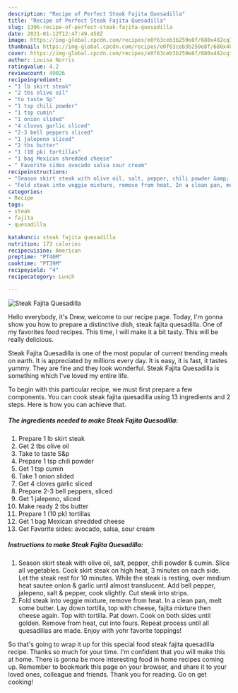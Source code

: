 ```yaml
---
description: "Recipe of Perfect Steak Fajita Quesadilla"
title: "Recipe of Perfect Steak Fajita Quesadilla"
slug: 1396-recipe-of-perfect-steak-fajita-quesadilla
date: 2021-01-12T12:47:49.458Z
image: https://img-global.cpcdn.com/recipes/e0f63ceb3b259e8f/680x482cq70/steak-fajita-quesadilla-recipe-main-photo.jpg
thumbnail: https://img-global.cpcdn.com/recipes/e0f63ceb3b259e8f/680x482cq70/steak-fajita-quesadilla-recipe-main-photo.jpg
cover: https://img-global.cpcdn.com/recipes/e0f63ceb3b259e8f/680x482cq70/steak-fajita-quesadilla-recipe-main-photo.jpg
author: Louisa Norris
ratingvalue: 4.2
reviewcount: 49026
recipeingredient:
- "1 lb skirt steak"
- "2 tbs olive oil"
- "to taste Sp"
- "1 tsp chili powder"
- "1 tsp cumin"
- "1 onion slided"
- "4 cloves garlic sliced"
- "2-3 bell peppers sliced"
- "1 jalepeno sliced"
- "2 tbs butter"
- "1 (10 pk) tortillas"
- "1 bag Mexican shredded cheese"
- " Favorite sides avocado salsa sour cream"
recipeinstructions:
- "Season skirt steak with olive oil, salt, pepper, chili powder &amp; cumin. Slice all vegetables. Cook skirt steak on high heat, 3 minutes on each side. Let the steak rest for 10 minutes. While the steak is resting, over medium heat sautee onion &amp; garlic until almost translucent. Add bell pepper, jalepeno, salt &amp; pepper, cook slightly. Cut steak into strips."
- "Fold steak into veggie mixture, remove from heat. In a clean pan, melt some butter. Lay down tortilla, top with cheese, fajita mixture then cheese again. Top with tortilla. Pat down. Cook on both sides until golden. Remove from heat, cut into fours. Repeat process until all quesadillas are made. Enjoy with yohr favorite toppings!"
categories:
- Recipe
tags:
- steak
- fajita
- quesadilla

katakunci: steak fajita quesadilla 
nutrition: 173 calories
recipecuisine: American
preptime: "PT40M"
cooktime: "PT39M"
recipeyield: "4"
recipecategory: Lunch

---
```



![Steak Fajita Quesadilla](https://img-global.cpcdn.com/recipes/e0f63ceb3b259e8f/680x482cq70/steak-fajita-quesadilla-recipe-main-photo.jpg)

Hello everybody, it's Drew, welcome to our recipe page. Today, I'm gonna show you how to prepare a distinctive dish, steak fajita quesadilla. One of my favorites food recipes. This time, I will make it a bit tasty. This will be really delicious.



Steak Fajita Quesadilla is one of the most popular of current trending meals on earth. It is appreciated by millions every day. It is easy, it is fast, it tastes yummy. They are fine and they look wonderful. Steak Fajita Quesadilla is something which I've loved my entire life.


To begin with this particular recipe, we must first prepare a few components. You can cook steak fajita quesadilla using 13 ingredients and 2 steps. Here is how you can achieve that.

<!--inarticleads1-->

##### The ingredients needed to make Steak Fajita Quesadilla:

1. Prepare 1 lb skirt steak
1. Get 2 tbs olive oil
1. Take to taste S&amp;p
1. Prepare 1 tsp chili powder
1. Get 1 tsp cumin
1. Take 1 onion slided
1. Get 4 cloves garlic sliced
1. Prepare 2-3 bell peppers, sliced
1. Get 1 jalepeno, sliced
1. Make ready 2 tbs butter
1. Prepare 1 (10 pk) tortillas
1. Get 1 bag Mexican shredded cheese
1. Get  Favorite sides: avocado, salsa, sour cream




<!--inarticleads2-->

##### Instructions to make Steak Fajita Quesadilla:

1. Season skirt steak with olive oil, salt, pepper, chili powder &amp; cumin. Slice all vegetables. Cook skirt steak on high heat, 3 minutes on each side. Let the steak rest for 10 minutes. While the steak is resting, over medium heat sautee onion &amp; garlic until almost translucent. Add bell pepper, jalepeno, salt &amp; pepper, cook slightly. Cut steak into strips.
1. Fold steak into veggie mixture, remove from heat. In a clean pan, melt some butter. Lay down tortilla, top with cheese, fajita mixture then cheese again. Top with tortilla. Pat down. Cook on both sides until golden. Remove from heat, cut into fours. Repeat process until all quesadillas are made. Enjoy with yohr favorite toppings!




So that's going to wrap it up for this special food steak fajita quesadilla recipe. Thanks so much for your time. I'm confident that you will make this at home. There is gonna be more interesting food in home recipes coming up. Remember to bookmark this page on your browser, and share it to your loved ones, colleague and friends. Thank you for reading. Go on get cooking!
